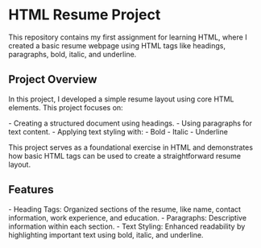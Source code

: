 <h1> HTML Resume Project</h1>

<p>This repository contains my first assignment for learning HTML, where I created a basic resume webpage using HTML tags like headings, paragraphs, bold, italic, and underline.</p>

<h2>Project Overview</h2>

<p>In this project, I developed a simple resume layout using core HTML elements. This project focuses on:</p>

<p>- Creating a structured document using headings.
- Using paragraphs for text content.
- Applying text styling with:
  - Bold 
  - Italic 
  - Underline

This project serves as a foundational exercise in HTML and demonstrates how basic HTML tags can be used to create a straightforward resume layout.</p>

<h2>Features</h2>

<p>- Heading Tags: Organized sections of the resume, like name, contact information, work experience, and education.
- Paragraphs: Descriptive information within each section.
- Text Styling: Enhanced readability by highlighting important text using bold, italic, and underline.</p>
